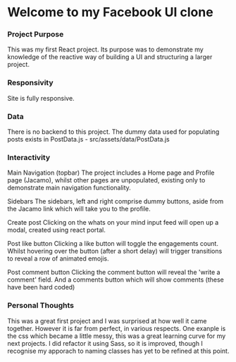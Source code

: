 # Welcome to my Facebook UI clone

### Project Purpose

This was my first React project. Its purpose was to demonstrate my knowledge of the reactive way of building a UI and structuring a larger project.

### Responsivity

Site is fully responsive.

### Data

There is no backend to this project. The dummy data used for populating posts exists in PostData.js - src/assets/data/PostData.js

### Interactivity

Main Navigation (topbar)
The project includes a Home page and Profile page (Jacamo), whilst other pages are unpopulated, existing only to demonstrate main navigation functionality.

Sidebars
The sidebars, left and right comprise dummy buttons, aside from the Jacamo link which will take you to the profile.

Create post
Clicking on the whats on your mind input feed will open up a modal, created using react portal.

Post like button
Clicking a like button will toggle the engagements count. Whilst hovering over the button (after a short delay) will trigger transitions to reveal a row of animated emojis.

Post comment button
Clicking the comment button will reveal the 'write a comment' field. And a comments button which will show comments (these have been hard coded)

### Personal Thoughts

This was a great first project and I was surprised at how well it came together. However it is far from perfect, in various respects. One exanple is the css which became a little messy, this was a great learning curve for my next projects. I did refactor it using Sass, so it is improved, though I recognise my apporach to naming classes has yet to be refined at this point.
